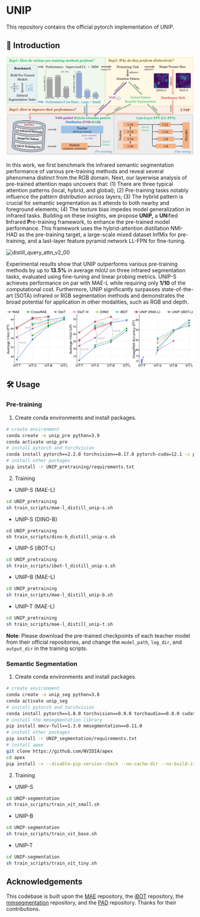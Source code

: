 # UNIP

This repository contains the official pytorch implementation of UNIP.


## 📖 Introduction

![architecture_v8_00](imgs/architecture.png)

In this work, we first benchmark the infrared semantic segmentation performance of various pre-training methods and reveal several phenomena distinct from the RGB domain. Next, our layerwise analysis of pre-trained attention maps uncovers that: (1) There are three typical attention patterns (local, hybrid, and global); (2) Pre-training tasks notably influence the pattern distribution across layers; (3) The hybrid pattern is crucial for semantic segmentation as it attends to both nearby and foreground elements; (4) The texture bias impedes model generalization in infrared tasks. Building on these insights, we propose **UNIP,** a **UN**ified **I**nfrared **P**re-training framework, to enhance the pre-trained model performance. This framework uses the hybrid-attention distillation NMI-HAD as the pre-training target, a large-scale mixed dataset InfMix for pre-training, and a last-layer feature pyramid network LL-FPN for fine-tuning.

![distill_query_attn_v2_00](imgs/distill_query_attn.png)

Experimental results show that UNIP outperforms various pre-training methods by up to **13.5%** in average mIoU on three infrared segmentation tasks, evaluated using fine-tuning and linear probing metrics. UNIP-S achieves performance on par with MAE-L while requiring only **1/10** of the computational cost. Furthermore, UNIP significantly surpasses state-of-the-art (SOTA) infrared or RGB segmentation methods and demonstrates the broad potential for application in other modalities, such as RGB and depth.

<img src="imgs/benchmark.png" alt="benchmark" style="zoom: 67%;" />



## 🛠️ Usage

### Pre-training

1. Create conda environments and install packages.

```bash
# create environment
conda create -n unip_pre python=3.9
conda activate unip_pre
# install pytorch and torchvision
conda install pytorch==2.2.0 torchvision==0.17.0 pytorch-cuda=12.1 -c pytorch -c nvidia
# install other packages
pip install -r UNIP_pretraining/requirements.txt
```

2. Training

- UNIP-S (MAE-L)

```bash
cd UNIP_pretraining
sh train_scripts/mae-l_distill_unip-s.sh
```

- UNIP-S (DINO-B)

```shell
cd UNIP_pretraining
sh train_scripts/dino-b_distill_unip-s.sh
```

- UNIP-S (iBOT-L)

```bash
cd UNIP_pretraining
sh train_scripts/ibot-l_distill_unip-s.sh
```

- UNIP-B (MAE-L)

```bash
cd UNIP_pretraining
sh train_scripts/mae-l_distill_unip-b.sh
```

- UNIP-T (MAE-L)

```bash
cd UNIP_pretraining
sh train_scripts/mae-l_distill_unip-t.sh
```

**Note**: Please download the pre-trained checkpoints of each teacher model from their official repositories, and change the `model_path`, `log_dir`, and `output_dir` in the training scripts.

### Semantic Segmentation

1. Create conda environments and install packages.

```bash
# create environment
conda create -n unip_seg python=3.8
conda activate unip_seg
# install pytorch and torchvision
conda install pytorch==1.8.0 torchvision==0.9.0 torchaudio==0.8.0 cudatoolkit=11.1 -c pytorch -c conda-forge
# install the mmsegmentation library
pip install mmcv-full==1.3.0 mmsegmentation==0.11.0
# install other packages
pip install -r UNIP_segmentation/requirements.txt
# install apex
git clone https://github.com/NVIDIA/apex
cd apex
pip install -v --disable-pip-version-check --no-cache-dir --no-build-isolation --config-settings "--global-option=--cpp_ext" --config-settings "--global-option=--cuda_ext" ./
```

2. Training

- UNIP-S

```bash
cd UNIP-segmentation
sh train_scripts/train_vit_small.sh
```

- UNIP-B

```bash
cd UNIP-segmentation
sh train_scripts/train_vit_base.sh
```

- UNIP-T

```bash
cd UNIP-segmentation
sh train_scripts/train_vit_tiny.sh
```



## Acknowledgements

This codebase is built upon the [MAE](https://github.com/facebookresearch/mae/tree/main) repository, the [iBOT](https://github.com/bytedance/ibot) repository, the [mmsegmentation](https://github.com/open-mmlab/mmsegmentation) repository, and the [PAD](https://github.com/casiatao/PAD) repository. Thanks for their contributions.

